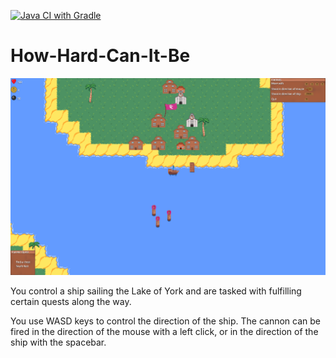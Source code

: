 [![Java CI with Gradle](https://github.com/apj520/ENG1-Team-13-Assessment-2/actions/workflows/gradleBuild.yml/badge.svg?branch=testing_Adam)](https://github.com/apj520/ENG1-Team-13-Assessment-2/actions/workflows/gradleBuild.yml)


# How-Hard-Can-It-Be

![Screenshot of game](game.png)

You control a ship sailing the Lake of York and are tasked with fulfilling certain quests along the way.

You use WASD keys to control the direction of the ship. The cannon can be fired in the direction of the mouse with a left click, or in the direction of the ship with the spacebar.
